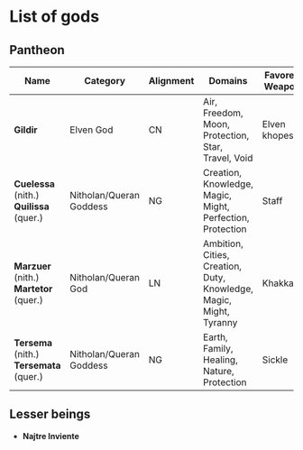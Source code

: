 # List of gods

## Pantheon

| Name | Category | Alignment | Domains | Favored Weapon |
|------|----------|-----------|---------|----------------|
| **Gildir** | Elven God| CN | Air, Freedom, Moon, Protection, Star, Travel, Void | Elven khopesh |
| **Cuelessa** (nith.) <br> **Quilissa** (quer.)| Nitholan/Queran Goddess | NG | Creation, Knowledge, Magic, Might, Perfection, Protection | Staff |
| **Marzuer** (nith.) <br>  **Martetor** (quer.)| Nitholan/Queran God | LN | Ambition, Cities, Creation, Duty, Knowledge, Magic, Might, Tyranny | Khakkara |
| **Tersema** (nith.) <br> **Tersemata** (quer.)| Nitholan/Queran Goddess | NG | Earth, Family, Healing, Nature, Protection | Sickle |

## Lesser beings

- **Najtre Inviente**

